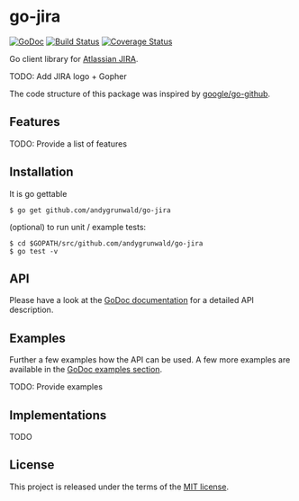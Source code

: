 # go-jira

[![GoDoc](https://godoc.org/github.com/andygrunwald/go-jira?status.svg)](https://godoc.org/github.com/andygrunwald/go-jira)
[![Build Status](https://travis-ci.org/andygrunwald/go-jira.svg?branch=master)](https://travis-ci.org/andygrunwald/go-jira)
[![Coverage Status](https://coveralls.io/repos/andygrunwald/go-jira/badge.svg?branch=master&service=github)](https://coveralls.io/github/andygrunwald/go-jira?branch=master)

Go client library for [Atlassian JIRA](https://www.atlassian.com/software/jira).

TODO: Add JIRA logo + Gopher

The code structure of this package was inspired by [google/go-github](https://github.com/google/go-github).

## Features

TODO: Provide a list of features

## Installation

It is go gettable

    $ go get github.com/andygrunwald/go-jira

(optional) to run unit / example tests:

    $ cd $GOPATH/src/github.com/andygrunwald/go-jira
    $ go test -v

## API

Please have a look at the [GoDoc documentation](https://godoc.org/github.com/andygrunwald/go-jira) for a detailed API description.

## Examples

Further a few examples how the API can be used.
A few more examples are available in the [GoDoc examples section](https://godoc.org/github.com/andygrunwald/go-jira#pkg-examples).

TODO: Provide examples

## Implementations

TODO

## License

This project is released under the terms of the [MIT license](http://en.wikipedia.org/wiki/MIT_License).